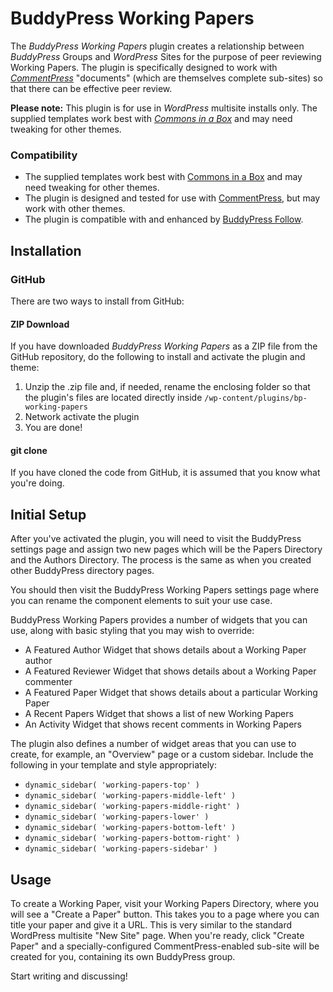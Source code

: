 BuddyPress Working Papers
=========================

The *BuddyPress Working Papers* plugin creates a relationship between *BuddyPress* Groups and *WordPress* Sites for the purpose of peer reviewing Working Papers. The plugin is specifically designed to work with [*CommentPress*](https://wordpress.org/plugins/commentpress-core/) "documents" (which are themselves complete sub-sites) so that there can be effective peer review.

**Please note:** This plugin is for use in *WordPress* multisite installs only. The supplied templates work best with [*Commons in a Box*](https://wordpress.org/plugins/commons-in-a-box/) and may need tweaking for other themes.

### Compatibility ###

* The supplied templates work best with [Commons in a Box](https://wordpress.org/plugins/commons-in-a-box/) and may need tweaking for other themes.
* The plugin is designed and tested for use with [CommentPress](https://wordpress.org/plugins/commentpress-core/), but may work with other themes.
* The plugin is compatible with and enhanced by [BuddyPress Follow](https://wordpress.org/plugins/buddypress-followers/).


## Installation ##

### GitHub ###

There are two ways to install from GitHub:

#### ZIP Download ####

If you have downloaded *BuddyPress Working Papers* as a ZIP file from the GitHub repository, do the following to install and activate the plugin and theme:

1. Unzip the .zip file and, if needed, rename the enclosing folder so that the plugin's files are located directly inside `/wp-content/plugins/bp-working-papers`
2. Network activate the plugin
3. You are done!

#### git clone ####

If you have cloned the code from GitHub, it is assumed that you know what you're doing.


## Initial Setup ##

After you've activated the plugin, you will need to visit the BuddyPress settings page and assign two new pages which will be the Papers Directory and the Authors Directory. The process is the same as when you created other BuddyPress directory pages.

You should then visit the BuddyPress Working Papers settings page where you can rename the component elements to suit your use case.

BuddyPress Working Papers provides a number of widgets that you can use, along with basic styling that you may wish to override:

* A Featured Author Widget that shows details about a Working Paper author
* A Featured Reviewer Widget that shows details about a Working Paper commenter
* A Featured Paper Widget that shows details about a particular Working Paper
* A Recent Papers Widget that shows a list of new Working Papers
* An Activity Widget that shows recent comments in Working Papers

The plugin also defines a number of widget areas that you can use to create, for example, an "Overview" page or a custom sidebar. Include the following in your template and style appropriately:

* `dynamic_sidebar( 'working-papers-top' )`
* `dynamic_sidebar( 'working-papers-middle-left' )`
* `dynamic_sidebar( 'working-papers-middle-right' )`
* `dynamic_sidebar( 'working-papers-lower' )`
* `dynamic_sidebar( 'working-papers-bottom-left' )`
* `dynamic_sidebar( 'working-papers-bottom-right' )`
* `dynamic_sidebar( 'working-papers-sidebar' )`

## Usage ##

To create a Working Paper, visit your Working Papers Directory, where you will see a "Create a Paper" button. This takes you to a page where you can title your paper and give it a URL. This is very similar to the standard WordPress multisite "New Site" page. When you're ready, click "Create Paper" and a specially-configured CommentPress-enabled sub-site will be created for you, containing its own BuddyPress group.


Start writing and discussing!
